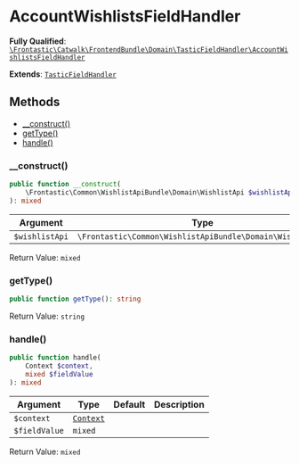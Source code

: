 #  AccountWishlistsFieldHandler

**Fully Qualified**: [`\Frontastic\Catwalk\FrontendBundle\Domain\TasticFieldHandler\AccountWishlistsFieldHandler`](../../../../../src/php/FrontendBundle/Domain/TasticFieldHandler/AccountWishlistsFieldHandler.php)

**Extends**: [`TasticFieldHandler`](../TasticFieldHandler.md)

## Methods

* [__construct()](#__construct)
* [getType()](#gettype)
* [handle()](#handle)

### __construct()

```php
public function __construct(
    \Frontastic\Common\WishlistApiBundle\Domain\WishlistApi $wishlistApi
): mixed
```

Argument|Type|Default|Description
--------|----|-------|-----------
`$wishlistApi`|`\Frontastic\Common\WishlistApiBundle\Domain\WishlistApi`||

Return Value: `mixed`

### getType()

```php
public function getType(): string
```

Return Value: `string`

### handle()

```php
public function handle(
    Context $context,
    mixed $fieldValue
): mixed
```

Argument|Type|Default|Description
--------|----|-------|-----------
`$context`|[`Context`](../../../ApiCoreBundle/Domain/Context.md)||
`$fieldValue`|`mixed`||

Return Value: `mixed`

